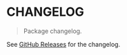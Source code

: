 # CHANGELOG

> Package changelog.

See [GitHub Releases](https://github.com/stdlib-js/math-base-special-fast-acosh/releases) for the changelog.